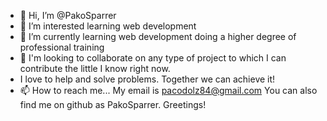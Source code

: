 - 👋 Hi, I’m @PakoSparrer
- 👀 I’m interested learning web development
- 🌱 I’m currently learning web development doing a higher degree of professional training
- 💞️ I'm looking to collaborate on any type of project to which I can contribute the little I know right now. 
- I love to help and solve problems. Together we can achieve it!
- 📫 How to reach me... My email is pacodolz84@gmail.com
You can also find me on github as PakoSparrer.
Greetings!

<!---
PakoSparrer/PakoSparrer is a ✨ special ✨ repository because its `README.md` (this file) appears on your GitHub profile.
You can click the Preview link to take a look at your changes.
--->
